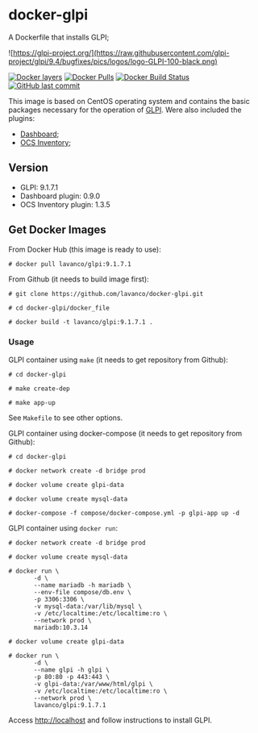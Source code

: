 # docker-glpi
A Dockerfile that installs GLPI;

![https://glpi-project.org/](https://raw.githubusercontent.com/glpi-project/glpi/9.4/bugfixes/pics/logos/logo-GLPI-100-black.png)

[![Docker layers](https://images.microbadger.com/badges/image/lavanco/glpi.svg)](https://microbadger.com/images/lavanco/glpi) [![Docker Pulls](https://img.shields.io/docker/pulls/lavanco/glpi.svg)](https://hub.docker.com/r/lavanco/glpi/) [![Docker Build Status](https://img.shields.io/docker/build/lavanco/glpi.svg)](https://hub.docker.com/r/lavanco/glpi/) [![GitHub last commit](https://img.shields.io/github/last-commit/lavanco/docker-glpi.svg)](https://github.com/lavanco/docker-glpi)

This image is based on CentOS operating system and contains the basic packages necessary for the operation of [GLPI](https://glpi-project.org/). Were also included the plugins:

- [Dashboard](https://forge.glpi-project.org/projects/dashboard);
- [OCS Inventory](https://forge.glpi-project.org/projects/ocsinventoryng);

## Version

- GLPI: 9.1.7.1
- Dashboard plugin: 0.9.0 
- OCS Inventory plugin: 1.3.5


## Get Docker Images

From Docker Hub (this image is ready to use):

```
# docker pull lavanco/glpi:9.1.7.1
```

From Github (it needs to build image first):

```
# git clone https://github.com/lavanco/docker-glpi.git

# cd docker-glpi/docker_file

# docker build -t lavanco/glpi:9.1.7.1 .
```

### Usage

GLPI container using `make` (it needs to get repository from Github):

```
# cd docker-glpi

# make create-dep

# make app-up
```

See `Makefile` to see other options.

GLPI container using docker-compose (it needs to get repository from Github):

```
# cd docker-glpi

# docker network create -d bridge prod

# docker volume create glpi-data

# docker volume create mysql-data

# docker-compose -f compose/docker-compose.yml -p glpi-app up -d
```

GLPI container using ` docker run `:

```
# docker network create -d bridge prod

# docker volume create mysql-data

# docker run \
       -d \
       --name mariadb -h mariadb \
       --env-file compose/db.env \
       -p 3306:3306 \
       -v mysql-data:/var/lib/mysql \
       -v /etc/localtime:/etc/localtime:ro \
       --network prod \
       mariadb:10.3.14

# docker volume create glpi-data

# docker run \
       -d \
       --name glpi -h glpi \
       -p 80:80 -p 443:443 \
       -v glpi-data:/var/www/html/glpi \
       -v /etc/localtime:/etc/localtime:ro \
       --network prod \
       lavanco/glpi:9.1.7.1
```

Access [http://localhost](http://localhost) and follow instructions to install GLPI.